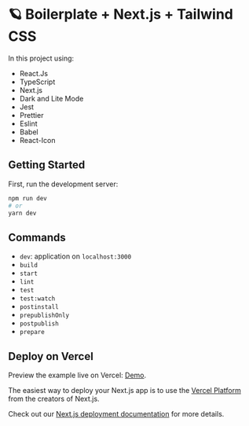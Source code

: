 # 🪐 Boilerplate + Next.js + Tailwind CSS

In this project using:

- React.Js
- TypeScript
- Next.js
- Dark and Lite Mode
- Jest
- Prettier
- Eslint
- Babel
- React-Icon

## Getting Started

First, run the development server:

```bash
npm run dev
# or
yarn dev
```

## Commands

- `dev`: application on `localhost:3000`
- `build`
- `start`
- `lint`
- `test`
- `test:watch`
- `postinstall`
- `prepublishOnly`
- `postpublish`
- `prepare`

## Deploy on Vercel

Preview the example live on Vercel: [Demo](#).

The easiest way to deploy your Next.js app is to use the [Vercel Platform](https://vercel.com/import?utm_medium=default-template&filter=next.js&utm_source=create-next-app&utm_campaign=create-next-app-readme) from the creators of Next.js.

Check out our [Next.js deployment documentation](https://nextjs.org/docs/deployment) for more details.